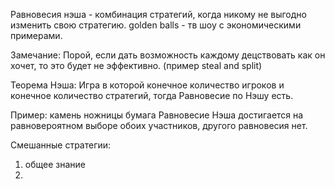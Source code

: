 Равновесия нэша - комбинация стратегий, когда никому не выгодно изменить свою стратегию.
golden balls - тв шоу с экономическими примерами.

Замечание:
Порой, если дать возможность каждому децствовать как он хочет, то это будет не эффективно. (пример steal and split)

Теорема Нэша:
Игра в которой конечное количество игроков и конечное количество стратегий, тогда Равновесие по Нэшу есть.

Пример: камень ножницы бумага
Равновесие Нэша достигается на равновероятном выборе обоих участников, другого равновесия нет.

Смешанные стратегии:
1) общее знание
2) 
